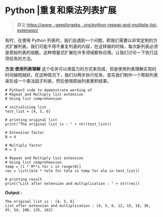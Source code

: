 # Python |重复和乘法列表扩展

> 原文:[https://www . geesforgeks . org/python-repeat-and-multiple-list-extension/](https://www.geeksforgeeks.org/python-repeat-and-multiply-list-extension/)

有时，在使用 Python 列表时，我们会遇到一个问题，即我们需要以非常定制的方式扩展列表。我们可能不得不重复列表的内容，在这样做的时候，每次新列表必须是原始列表的倍数。这种增量式扩展在许多领域都有应用。让我们讨论一下执行这项任务的方法。

**方法:使用列表理解**
这个任务可以用蛮力的方式来完成，但是使用列表理解实现的时间越短越好。在这种情况下，我们分两步执行任务，首先我们制作一个帮助列表来形成一个乘法因子列表，然后使用原始列表累积结果。

```
# Python3 code to demonstrate working of
# Repeat and Multiply list extension
# Using list comprehension

# initializing list
test_list = [4, 5, 6]

# printing original list
print("The original list is : " + str(test_list))

# Extension factor
N = 4

# Multiply factor 
M = 3

# Repeat and Multiply list extension
# Using list comprehension
temp = [1 * M**i for i in range(N)]
res = list([ele * tele for tele in temp for ele in test_list])

# printing result 
print("List after extension and multiplication : " + str(res))
```

**Output :**

```
The original list is : [4, 5, 6]
List after extension and multiplication : [4, 5, 6, 12, 15, 18, 36, 45, 54, 108, 135, 162]

```